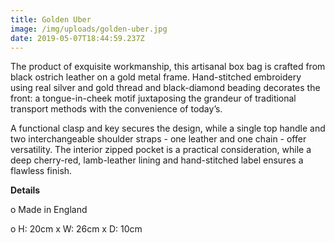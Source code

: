 ```yaml
---
title: Golden Uber
image: /img/uploads/golden-uber.jpg
date: 2019-05-07T18:44:59.237Z
---
```

The product of exquisite workmanship, this artisanal box bag is crafted from black ostrich leather on a gold metal frame. Hand-stitched embroidery using real silver and gold thread and black-diamond beading decorates the front: a tongue-in-cheek motif juxtaposing the grandeur of traditional transport methods with the convenience of today’s.

A functional clasp and key secures the design, while a single top handle and two interchangeable shoulder straps - one leather and one chain - offer versatility. The interior zipped pocket is a practical consideration, while a deep cherry-red, lamb-leather lining and hand-stitched label ensures a flawless finish.

**Details**

o Made in England

o H: 20cm x W: 26cm x D: 10cm
